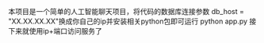 本项目是一个简单的人工智能聊天项目，将代码的数据库连接参数
db_host = "XX.XX.XX.XX"换成你自己的ip并安装相关python包即可运行
python app.py
接下来就使用ip+端口访问服务了